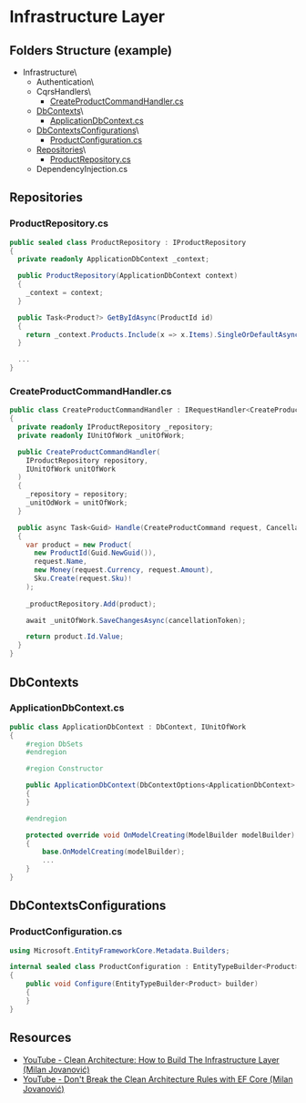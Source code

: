 # Infrastructure Layer
## Folders Structure (example)

* Infrastructure\
  * Authentication\
  * CqrsHandlers\
    * [CreateProductCommandHandler.cs](#createproductcommandhandlercs)
  * [DbContexts](#dbcontexts)\
    * [ApplicationDbContext.cs](#applicationdbcontextcs)
  * [DbContextsConfigurations]()\
    * [ProductConfiguration.cs](#productconfigurationcs)
  * [Repositories](#repositories)\
    * [ProductRepository.cs](#productrepositorycs)  
  * DependencyInjection.cs

## Repositories
### ProductRepository.cs
```csharp
public sealed class ProductRepository : IProductRepository
{
  private readonly ApplicationDbContext _context;

  public ProductRepository(ApplicationDbContext context)
  {
    _context = context;
  }

  public Task<Product?> GetByIdAsync(ProductId id)
  {
    return _context.Products.Include(x => x.Items).SingleOrDefaultAsync(x => x.Id = id);
  }

  ...
}
```
### CreateProductCommandHandler.cs
```csharp
public class CreateProductCommandHandler : IRequestHandler<CreateProductCommand, Guid>
{
  private readonly IProductRepository _repository;
  private readonly IUnitOfWork _unitOfWork;

  public CreateProductCommandHandler(
    IProductRepository repository,
    IUnitOfWork unitOfWork
  )
  {
    _repository = repository;
    _unitOdWork = unitOfWork;
  }

  public async Task<Guid> Handle(CreateProductCommand request, CancellationToken, cancellationToken)
  {
    var product = new Product(
      new ProductId(Guid.NewGuid()),
      request.Name,
      new Money(request.Currency, request.Amount),
      Sku.Create(request.Sku)!
    );
    
    _productRepository.Add(product);

    await _unitOfWork.SaveChangesAsync(cancellationToken);

    return product.Id.Value;
  }
}
```
## DbContexts
### ApplicationDbContext.cs
```csharp
public class ApplicationDbContext : DbContext, IUnitOfWork
{
    #region DbSets
    #endregion

    #region Constructor

    public ApplicationDbContext(DbContextOptions<ApplicationDbContext> options) : base(options)
    {
    }

    #endregion

    protected override void OnModelCreating(ModelBuilder modelBuilder)
    {
        base.OnModelCreating(modelBuilder);
        ...
    }
}
```

## DbContextsConfigurations
### ProductConfiguration.cs
```csharp
using Microsoft.EntityFrameworkCore.Metadata.Builders;

internal sealed class ProductConfiguration : EntityTypeBuilder<Product>
{
    public void Configure(EntityTypeBuilder<Product> builder)
    {
    }
}
```

## Resources
* [YouTube - Clean Architecture: How to Build The Infrastructure Layer (Milan Jovanović)](https://www.youtube.com/watch?v=RsOq-Pkwy1U)
* [YouTube - Don't Break the Clean Architecture Rules with EF Core (Milan Jovanović)](https://www.youtube.com/watch?v=Bi8oRSu-QgU)
